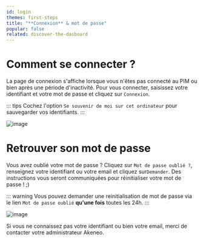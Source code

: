 ```yaml
---
id: login
themes: first-steps
title: "**Connexion** & mot de passe"
popular: false
related: discover-the-dasboard
---
```


# Comment se connecter ?

La page de connexion s'affiche lorsque vous n'êtes pas connecté au PIM ou bien après une période d'inactivité.
Pour vous connecter, saisissez votre identifiant et votre mot de passe et cliquez sur `Connexion`.

::: tips
Cochez l'option `Se souvenir de moi sur cet ordinateur` pour sauvegarder vos identifiants.
:::

![image](../img/Login1_fr.png)

# Retrouver son mot de passe

Vous avez oublié votre mot de passe ? Cliquez sur `Mot de passe oublié ?`, renseignez votre identifiant ou votre email et cliquez sur`Demander`. Des instructions vous seront communiquées pour réinitialiser votre mot de passe ! ;)

::: warning
Vous pouvez demander une reinitialisation de mot de passe via le lien `Mot de passe oublié` **qu'une fois** toutes les 24h.
:::

![image](../img/RecoverPassword_fr.png)

Si vous ne connaissez pas votre identifiant ou bien votre email, merci de contacter votre administrateur Akeneo.
